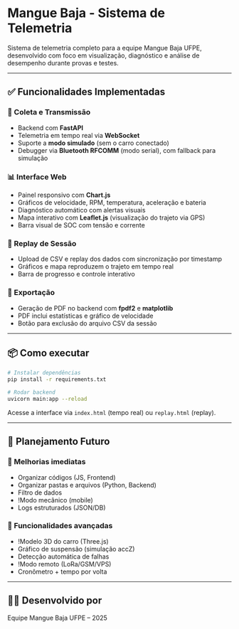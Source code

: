# Mangue Baja - Sistema de Telemetria

Sistema de telemetria completo para a equipe Mangue Baja UFPE, desenvolvido com foco em visualização, diagnóstico e análise de desempenho durante provas e testes.

---

## ✅ Funcionalidades Implementadas

### 📡 Coleta e Transmissão

* Backend com **FastAPI**
* Telemetria em tempo real via **WebSocket**
* Suporte a **modo simulado** (sem o carro conectado)
* Debugger via **Bluetooth RFCOMM** (modo serial), com fallback para simulação

### 📊 Interface Web

* Painel responsivo com **Chart.js**
* Gráficos de velocidade, RPM, temperatura, aceleração e bateria
* Diagnóstico automático com alertas visuais
* Mapa interativo com **Leaflet.js** (visualização do trajeto via GPS)
* Barra visual de SOC com tensão e corrente

### 🔁 Replay de Sessão

* Upload de CSV e replay dos dados com sincronização por timestamp
* Gráficos e mapa reproduzem o trajeto em tempo real
* Barra de progresso e controle interativo

### 📄 Exportação

* Geração de PDF no backend com **fpdf2** e **matplotlib**
* PDF inclui estatísticas e gráfico de velocidade
* Botão para exclusão do arquivo CSV da sessão

---

## 📦 Como executar

```bash
# Instalar dependências
pip install -r requirements.txt

# Rodar backend
uvicorn main:app --reload
```

Acesse a interface via `index.html` (tempo real) ou `replay.html` (replay).

---

## 🚧 Planejamento Futuro

### 🎯 Melhorias imediatas

* Organizar códigos (JS, Frontend)
* Organizar pastas e arquivos (Python, Backend)
* Filtro de dados
* !Modo mecânico (mobile)
* Logs estruturados (JSON/DB)

### 🚀 Funcionalidades avançadas

* !Modelo 3D do carro (Three.js)
* Gráfico de suspensão (simulação accZ)
* Detecção automática de falhas
* !Modo remoto (LoRa/GSM/VPS)
* Cronômetro + tempo por volta

---

## 👨‍💻 Desenvolvido por

Equipe Mangue Baja UFPE – 2025

